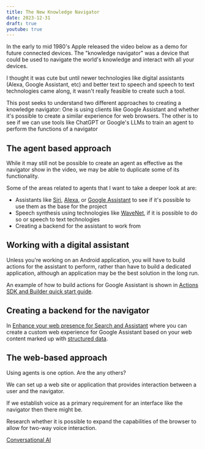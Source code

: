 ```yaml
---
title: The New Knowledge Navigator
date: 2023-12-31
draft: true
youtube: true
---
```


In the early to mid 1980's Apple released the video below as a demo for future connected devices. The "knowledge navigator" was a device that could be used to navigate the world's knowledge and interact with all your devices.

<lite-youtube videoid="umJsITGzXd0"></lite-youtube>

I thought it was cute but until newer technologies like digital assistants (Alexa, Google Assistant, etc) and better text to speech and speech to text technologies came along, it wasn't really feasible to create such a tool.

This post seeks to understand two different approaches to creating a knowledge navigator: One is using clients like Google Assistant and whether it's possible to create a similar experience for web browsers. The other is to see if we can use tools like ChatGPT or Google's LLMs to train an agent to perform the functions of a navigator

## The agent based approach

While it may still not be possible to create an agent as effective as the navigator show in the video, we may be able to duplicate some of its functionality.

Some of the areas related to agents that I want to take a deeper look at are:

* Assistants like [Siri](https://www.apple.com/siri/), [Alexa](https://developer.amazon.com/en-US/alexa/alexa-skills-kit), or [Google Assistant](https://developers.google.com/assistant) to see if it's possible to use them as the base for the project
* Speech synthesis using technologies like [WaveNet](https://arxiv.org/pdf/1609.03499.pdf), if it is possible to do so or speech to text technologies
* Creating a backend for the assistant to work from

## Working with a digital assistant

Unless you're working on an Android application, you will have to build actions for the assistant to perform, rather than have to build a dedicated application, although an application may be the best solution in the long run.

An example of how to build actions for Google Assistant is shown in [Actions SDK and Builder quick start guide](https://developers.google.com/assistant/conversational/quickstart).

## Creating a backend for the navigator

In [Enhance your web presence for Search and Assistant](https://developers.google.com/assistant/content/) where you can create a custom web experience for Google Assistant based on your web content marked up with [structured data](https://developers.google.com/structured-data/).

## The web-based approach

Using agents is one option. Are the any others?

We can set up a web site or application that provides interaction between a user and the navigator.

If we establish voice as a primary requirement for an interface like the navigator then there might be.

Research whether it is possible to expand the capabilities of the browser to allow for two-way voice interaction.

[Conversational AI](https://cloud.google.com/conversational-ai)
